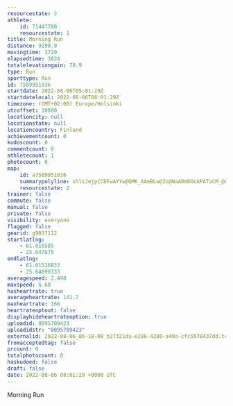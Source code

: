 ```yaml
---
resourcestate: 2
athlete:
    id: 71447788
    resourcestate: 1
title: Morning Run
distance: 9290.9
movingtime: 3720
elapsedtime: 3824
totalelevationgain: 78.9
type: Run
sporttype: Run
id: 7589951036
startdate: 2022-08-06T05:01:29Z
startdatelocal: 2022-08-06T08:01:29Z
timezone: (GMT+02:00) Europe/Helsinki
utcoffset: 10800
locationcity: null
locationstate: null
locationcountry: Finland
achievementcount: 0
kudoscount: 0
commentcount: 0
athletecount: 1
photocount: 0
map:
    id: a7589951036
    summarypolyline: shlsJejp{CDFwAYYw@QMK_AAeBLw@Zo@NaADmDOcAPATaCM_@G_@KUQIoBYyDqAQBhAb@~@D`@k@FSF}D\wD@kE\cD?{AXiD?aALu@ByBF_AE[U[Si@gB_B]e@Sq@?sCVsBf@iAFYV_EPiBVyADw@w@kCOeCZgA?OMOq@Di@uBYg@Cq@LeC`@sEIc@Yq@o@mCQ[Uy@R_Ax@uC`AaAd@gAt@yACs@Fg@EkAX_AFyBl@_Cp@sAjBmBVe@PKdAl@h@AZj@@RRRPANW`A[`ABb@s@@i@XaAF}@XcCd@{@r@Wj@tAWa@JSh@El@Xj@DXzBCnAMn@JdAKvAJf@NULgApAeF`@k@f@S`BcBDkCAcCNuA?wDXeE?u@Nu@JsAJaGd@gCf@oFZoARwA`AgJv@kDT{A?a@lA{DLOE?LsBVyARaAf@iAp@oC?{@d@_Ah@uBVMVj@b@NdAEz@RLh@`@nFBpAE|@T`Af@n@d@tABpAEr@LhAG|@T~@b@|@XrADtA[~BCr@BzAVh@NbAN\UdAaAhCG`@?hA[nC}@|A_@F[r@QPQvAY[i@_@O@CtBMd@CxAEhAs@jDg@|A_@`Bi@@KXG~C@dBMx@SBcAa@q@?}AeAmBUs@LoAUyBz@y@nAJ\C|CJ`@PbCGf@a@|@Kh@GfBc@bCKtBHb@h@p@Fh@Bp@GfALlAM`BR^XRNd@Bf@Ch@[KKBOVEMI@a@bAIr@FlAKfA?tBMtAMh@q@dAo@dBBdGd@\Bv@MDg@Ka@dBi@^{@rBcBjAw@Ia@]oBs@kACw@YUDKJ?Ne@J]^i@c@QAqARo@W]?g@u@G}@_@xB]dAO|AIJQhD_@~@Ib@?bAYxDHxBMnA?r@IpCKxAU`AGr@FrAJr@A`Bc@dDIhBg@`EAj@J|BCVYn@WdAOrABbArAfDJ`@@v@_AlFs@pCGvACbC@xAN\I~@NLDTErAFb@Bp@EXHZ?hAHZBrARp@Dh@@f@Gb@At@DrAEh@\hAH~B\bACf@LhAj@nBD^A`@Pv@@TXv@V|ACdA_@pAYzB]rAQ|A@`@JjALR`@L\d@\JJRhAb@rA_Bh@}@\UPk@PsAKgBnAs@f@wBJwBEwAFaAtAy@TgALY
    resourcestate: 2
trainer: false
commute: false
manual: false
private: false
visibility: everyone
flagged: false
gearid: g9037112
startlatlng:
    - 61.016585
    - 25.647875
endlatlng:
    - 61.01536833
    - 25.64090333
averagespeed: 2.498
maxspeed: 6.68
hasheartrate: true
averageheartrate: 141.7
maxheartrate: 166
heartrateoptout: false
displayhideheartrateoption: true
uploadid: 8095709423
uploadidstr: "8095709423"
externalid: 2022-08-06_06-18-08_b27321da-e286-4280-a40a-cfc5578437dd.tcx
fromacceptedtag: false
prcount: 0
totalphotocount: 0
haskudoed: false
draft: false
date: 2022-08-06 08:01:29 +0000 UTC
---
```

Morning Run